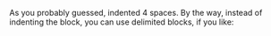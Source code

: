 As you probably guessed, indented 4 spaces. By the way, instead of
indenting <span attr="evil">the</span> <script>no!!</script> block, you can use delimited blocks,
 if you like: